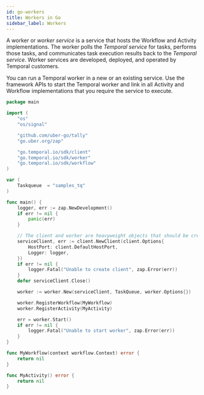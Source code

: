 ```yaml
---
id: go-workers
title: Workers in Go
sidebar_label: Workers
---
```


A worker or _worker service_ is a service that hosts the Workflow and Activity implementations. The worker polls the _Temporal service_ for tasks, performs those tasks, and communicates task execution results back to the _Temporal service_. Worker services are developed, deployed, and operated by Temporal customers.

You can run a Temporal worker in a new or an existing service. Use the framework APIs to start the Temporal worker and link in all Activity and Workflow implementations that you require the service to execute.

```go
package main

import (
	"os"
	"os/signal"

	"github.com/uber-go/tally"
	"go.uber.org/zap"

	"go.temporal.io/sdk/client"
	"go.temporal.io/sdk/worker"
	"go.temporal.io/sdk/workflow"
)

var (
	Taskqueue  = "samples_tq"
)

func main() {
	logger, err := zap.NewDevelopment()
	if err != nil {
		panic(err)
	}

	// The client and worker are heavyweight objects that should be created once per process.
	serviceClient, err := client.NewClient(client.Options{
		HostPort: client.DefaultHostPort,
		Logger: logger,
	})
	if err != nil {
		logger.Fatal("Unable to create client", zap.Error(err))
	}
	defer serviceClient.Close()

	worker := worker.New(serviceClient, TaskQueue, worker.Options{})

	worker.RegisterWorkflow(MyWorkflow)
	worker.RegisterActivity(MyActivity)

	err = worker.Start()
	if err != nil {
		logger.Fatal("Unable to start worker", zap.Error(err))
	}
}

func MyWorkflow(context workflow.Context) error {
	return nil
}

func MyActivity() error {
	return nil
}
```
